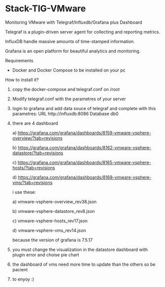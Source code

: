 # Stack-TIG-VMware
Monitoring VMware with Telegraf/Influxdb/Grafana plus Dashboard

Telegraf is a plugin-driven server agent for collecting and reporting metrics.

InfluxDB handle massive amounts of time-stamped information.

Grafana is an open platform for beautiful analytics and monitoring.

Requirements
* Docker and Docker Compose
to be installed on your pc

How to install it?

1) copy the docker-compose and telegraf.conf on /root
2) Modify telegraf.conf with the parametres of your server
3) login to grafana and add data souce of telegraf and complete with this parametres:
   URL http://influxdb:8086 
   Database db0
4) there are 4 dashboard
 
   a) https://grafana.com/grafana/dashboards/8159-vmware-vsphere-overview/?tab=revisions
   
   b) https://grafana.com/grafana/dashboards/8162-vmware-vsphere-datastore/?tab=revisions
   
   c) https://grafana.com/grafana/dashboards/8165-vmware-vsphere-hosts/?tab=revisions
   
   d) https://grafana.com/grafana/dashboards/8168-vmware-vsphere-vms/?tab=revisions
   
   
    i use these: 
    
    a) vmware-vsphere-overview_rev38.json
    
    b) vmware-vsphere-datastore_rev8.json
    
    c) vmware-vsphere-hosts_rev17.json
    
    d) vmware-vsphere-vms_rev14.json               
                     
   because the version of grafana is 7.5.17
5) you must change the visualization in the datastore dashboard with plugin error and choise pie chart 
6) the dashboard of vms need more time to update than the others so be pacient
7) to enyoy :)
   
